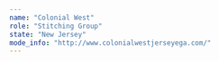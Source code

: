```yaml
---
name: "Colonial West"
role: "Stitching Group"
state: "New Jersey"
mode_info: "http://www.colonialwestjerseyega.com/"
---
```

